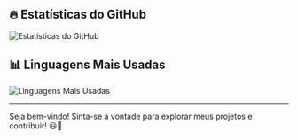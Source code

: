 



## 🔥 Estatísticas do GitHub  
![Estatísticas do GitHub](https://github-readme-stats.vercel.app/api?username=jlucasveloso&show_icons=true&theme=radical&rank_icon=github)

## 📊 Linguagens Mais Usadas  
![Linguagens Mais Usadas](https://github-readme-stats.vercel.app/api/top-langs/?username=jlucasveloso&layout=compact&langs_count=6&theme=radical)

---

Seja bem-vindo! Sinta-se à vontade para explorar meus projetos e contribuir! 😃🚀
